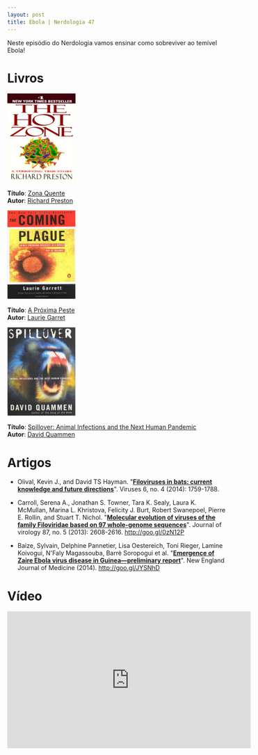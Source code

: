 ```yaml
---
layout: post
title: Ebola | Nerdologia 47
---
```


Neste episódio do Nerdologia vamos ensinar como sobreviver ao temível Ebola!

Livros
=====

![Zona Quente](../images/zona-quente.jpeg)

**Título**: [Zona Quente](http://www.livrariacultura.com.br/p/zona-quente-328319)<br>
**Autor**: [Richard Preston](http://richardpreston.net/)

![A Próxima Peste](../images/proxima-peste.jpg)

**Título**: [A Próxima Peste](http://www.livrariacultura.com.br/p/a-proxima-peste-56421)<br>
**Autor**: [Laurie Garret](http://lauriegarrett.com/)

![Spillover: Animal Infections and the Next Human Pandemic](../images/spillover.jpeg)

**Título**: [Spillover: Animal Infections and the Next Human Pandemic](http://www.amazon.com/Spillover-Animal-Infections-Human-Pandemic/dp/0393066800)<br>
**Autor**: [David Quammen](http://www.davidquammen.com/)

Artigos
=====

- Olival, Kevin J., and David TS Hayman. "[**Filoviruses in bats: current knowledge and future directions**](http://www.biomedsearch.com/attachments/00/24/74/77/24747773/viruses-06-01759.pdf)". Viruses 6, no. 4 (2014): 1759-1788.

- Carroll, Serena A., Jonathan S. Towner, Tara K. Sealy, Laura K. McMullan, Marina L. Khristova, Felicity J. Burt, Robert Swanepoel, Pierre E. Rollin, and Stuart T. Nichol. "[**Molecular evolution of viruses of the family Filoviridae based on 97 whole-genome sequences**](http://jvi.asm.org/content/87/5/2608.full.pdf)". Journal of virology 87, no. 5 (2013): 2608-2616. http://goo.gl/0zN12P

- Baize, Sylvain, Delphine Pannetier, Lisa Oestereich, Toni Rieger, Lamine Koivogui, N'Faly Magassouba, Barrè Soropogui et al. "[**Emergence of Zaire Ebola virus disease in Guinea—preliminary report**](http://www.msf.org/sites/msf.org/files/emergence_of_zaire_ebola_virus_disease_in_guinea_-_preliminary_report.pdf)". New England Journal of Medicine (2014). http://goo.gl/JYSNhD

Vídeo
=====

<iframe width="560" height="315" src="https://www.youtube.com/embed/roC9qqxJCo0" frameborder="0" allowfullscreen></iframe>
